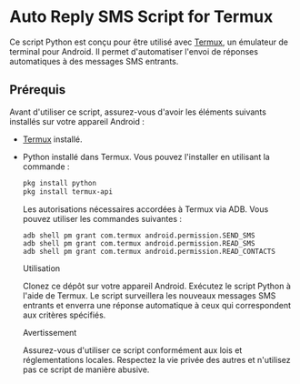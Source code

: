# Auto Reply SMS Script for Termux

Ce script Python est conçu pour être utilisé avec [Termux](https://termux.com/), un émulateur de terminal pour Android. Il permet d'automatiser l'envoi de réponses automatiques à des messages SMS entrants.

## Prérequis

Avant d'utiliser ce script, assurez-vous d'avoir les éléments suivants installés sur votre appareil Android :

- [Termux](https://termux.com/) installé.
- Python installé dans Termux. Vous pouvez l'installer en utilisant la commande :
  ```bash
  pkg install python
  pkg install termux-api
  ```
  Les autorisations nécessaires accordées à Termux via ADB. Vous pouvez utiliser les commandes suivantes :
  ```
  adb shell pm grant com.termux android.permission.SEND_SMS
  adb shell pm grant com.termux android.permission.READ_SMS
  adb shell pm grant com.termux android.permission.READ_CONTACTS
  ```
  Utilisation
  
  Clonez ce dépôt sur votre appareil Android.
  Exécutez le script Python à l'aide de Termux.
  Le script surveillera les nouveaux messages SMS entrants et enverra une réponse automatique à ceux qui correspondent aux critères spécifiés.

  Avertissement
  
  Assurez-vous d'utiliser ce script conformément aux lois et réglementations locales. Respectez la vie privée des autres et n'utilisez pas ce script de manière abusive.

